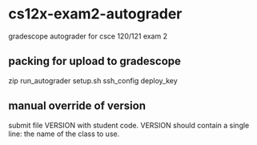 # cs12x-exam2-autograder
gradescope autograder for csce 120/121 exam 2

## packing for upload to gradescope
zip run_autograder setup.sh ssh_config deploy_key

## manual override of version
submit file VERSION with student code.  VERSION should contain a single line: the name of the class to use. 